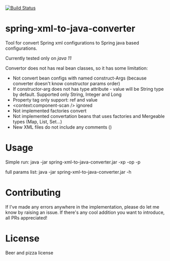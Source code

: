 [![Build Status](https://travis-ci.com/Akvel/spring-xml-to-java-converter.svg?branch=master)](https://travis-ci.com/Akvel/spring-xml-to-java-converter)

# spring-xml-to-java-converter
Tool for convert Spring xml configurations to Spring java based configurations.

Currently tested only on *java 11*

Convertor does not has real bean classes, so it has some limitation:
* Not convert bean configs with named construct-Args (because converter doesn't know constructor params order)
* If constructor-arg does not has type attribute - value will be String type by default. Supported only String, Integer and Long
* Property tag only support: ref and value 
* <context:component-scan /> ignored
* Not implemented factories convert
* Not implemented convertation beans that uses factories and Mergeable types (Map, List, Set...)
* New XML files do not include any comments (<!-- -->)  

# Usage
Simple run:
java -jar spring-xml-to-java-converter.jar -xp <XMLs base path> -op <Java classes base path> -p <Base java package name>

full params list:
java -jar spring-xml-to-java-converter.jar -h

# Contributing

If I've made any errors anywhere in the implementation, please do let me know by raising an issue. If there's any cool addition you want to introduce, all PRs appreciated!

# License

Beer and pizza license
